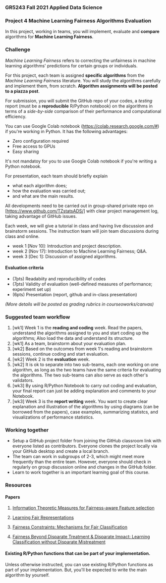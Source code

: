### GR5243 Fall 2021 Applied Data Science
### Project 4 Machine Learning Fairness Algorithms Evaluation

In this project, working in teams, you will implement, evaluate and **compare** algorithms for **Machine Learning Fairness**.

### Challenge
*Machine Learning Fairness* refers to correcting the unfairness in machine learning algorithms' predictions for certain groups or individuals.

For this project, each team is assigned **specific algorithms** from the *Machine Learning Fairness* literature. You will study the algorithms carefully and implement them, from scratch. **Algorithm assignments will be posted to a piazza post**.

For submission, you will submit the GitHub repo of your codes, a *testing* report (must be a **reproducible** R/Python notebook) on the algorithms in terms of a *side-by-side* comparison of their performance and computational efficiency. 

You can use Google Colab notebook (https://colab.research.google.com/#) if you're working in Python. It has the following advantages:

+ Zero configuration required
+ Free access to GPUs
+ Easy sharing 

It's not mandatoy for you to use Google Colab notebook if you're writing a Python notebook.

For presentation, each team should briefly explain 

+ what each algorithm does;
+ how the evaluation was carried out; 
+ and what are the main results. 

All developments need to be carried out in group-shared private repo on [https://www.github.com/TZstatsADS/] with clear project management log, taking advantage of GitHub issues. 

Each week, we will give a tutorial in class and having live discussion and brainstorm sessions. The instruction team will join team discussions during class and online. 

- week 1 [Nov 10]: Introduction and project description.
- week 2 [Nov 17]: Introduction to Machine Learning Fairness; Q&A.
- week 3 [Dec 1]: Discussion of assigned algorithms.

#### Evaluation criteria 

- (7pts) Readabiity and reproducibility of codes
- (7pts) Validity of evaluation (well-defined measures of performance; experiment set up)
- (6pts) Presentation (report, github and in-class presentation)

*(More details will be posted as grading rubrics in courseoworks/canvas)*

### Suggested team workflow
1. [wk1] Week 1 is the **reading and coding** week. Read the papers, understand the algorithms assigned to you and start coding up the algorithms; Also load the data and understand its structure. 
2. [wk1] As a team, brainstorm about your evaluation plan.  
3. [wk2] Based on the outcomes from week 1's reading and brainstorm sessions, continue coding and start evaluation. 
4. [wk2] Week 2 is the **evaluation** week. 
5. [wk2] It is ok to separate into two sub-teams, each one working on one algorithm, as long as the two teams have the same criteria for evaluating the algorithms. The two sub-teams can also serve as each other's validators. 
6. [wk3] By using R/Python Notebook to carry out coding and evaluation, your final report can just be adding explanation and comments to your Notebook. 
7. [wk3] Week 3 is the **report writing** week. You want to create clear explanation and illustration of the algorithms by using diagrams (can be borrowed from the papers), case examples, summarizing statistcs, and visualizations of performance statistics.

### Working together
- Setup a GitHub project folder from joining the GitHub classroom link with everyone listed as contributors. Everyone clones the project locally via your GitHub desktop and create a local branch. 
- The team can work in subgroups of 2-3, which might meet more frequently than the entire team. However, everyone should check in regularly on group discussion online and changes in the GitHub folder.
- Learn to work together is an important learning goal of this course.   

### Resources

#### Papers

1. [Information Theoretic Measures for Fairness-aware Feature selection](https://arxiv.org/abs/2106.00772)

2. [Learning Fair Representations](http://proceedings.mlr.press/v28/zemel13.html)

3. [Fairness Constraints: Mechanisms for Fair Classification](https://arxiv.org/abs/1507.05259)

4. [Fairness Beyond Disparate Treatment & Disparate Impact: Learning Classification without Disparate Mistreatment](https://arxiv.org/abs/1610.08452)


#### Existing R/Python functions that can be part of your implementation. 

Unless otherwise instructed, you can use existing R/Python functions as part of your implementation. But, you'll be expected to write the main algorithm by yourself.
